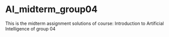 # AI_midterm_group04
This is the midterm assignment solutions of course: Introduction to Artificial Intelligence of group 04
